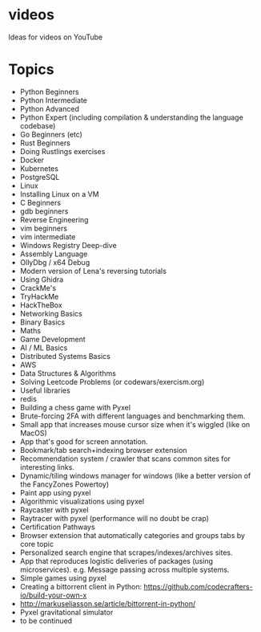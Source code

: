 # videos
Ideas for videos on YouTube


# Topics

* Python Beginners
* Python Intermediate
* Python Advanced
* Python Expert (including compilation & understanding the language codebase)
* Go Beginners (etc)
* Rust Beginners
* Doing Rustlings exercises
* Docker
* Kubernetes
* PostgreSQL
* Linux
* Installing Linux on a VM
* C Beginners
* gdb beginners
* Reverse Engineering
* vim beginners
* vim intermediate
* Windows Registry Deep-dive
* Assembly Language
* OllyDbg / x64 Debug
* Modern version of Lena's reversing tutorials
* Using Ghidra
* CrackMe's
* TryHackMe
* HackTheBox
* Networking Basics
* Binary Basics
* Maths
* Game Development
* AI / ML Basics
* Distributed Systems Basics
* AWS
* Data Structures & Algorithms
* Solving Leetcode Problems (or codewars/exercism.org)
* Useful libraries
* redis
* Building a chess game with Pyxel
* Brute-forcing 2FA with different languages and benchmarking them.
* Small app that increases mouse cursor size when it's wiggled (like on MacOS)
* App that's good for screen annotation.
* Bookmark/tab search+indexing browser extension
* Recommendation system / crawler that scans common sites for interesting links.
* Dynamic/tiling windows manager for windows (like a better version of the FancyZones Powertoy)
* Paint app using pyxel
* Algorithmic visualizations using pyxel
* Raycaster with pyxel
* Raytracer with pyxel (performance will no doubt be crap)
* Certification Pathways
* Browser extension that automatically categories and groups tabs by core topic
* Personalized search engine that scrapes/indexes/archives sites.
* App that reproduces logistic deliveries of packages (using microservices). e.g. Message passing across multiple systems.
* Simple games using pyxel
* Creating a bittorrent client in Python: https://github.com/codecrafters-io/build-your-own-x
* http://markuseliasson.se/article/bittorrent-in-python/
* Pyxel gravitational simulator
* to be continued
